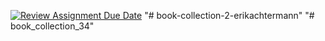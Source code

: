 [![Review Assignment Due Date](https://classroom.github.com/assets/deadline-readme-button-22041afd0340ce965d47ae6ef1cefeee28c7c493a6346c4f15d667ab976d596c.svg)](https://classroom.github.com/a/LkoobH6J)
"# book-collection-2-erikachtermann" 
"# book_collection_34" 
